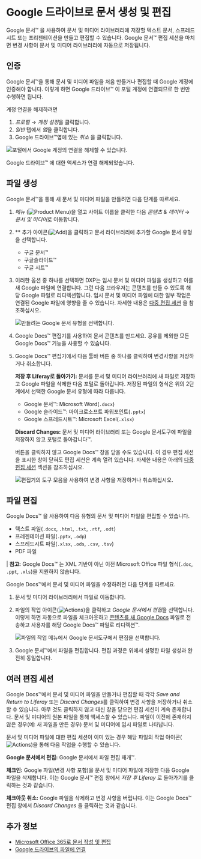 # Google 드라이브로 문서 생성 및 편집

Google 문서&trade; 을 사용하여 문서 및 미디어 라이브러리에 저장할 텍스트 문서, 스프레드시트 또는 프리젠테이션을 만들고 편집할 수 있습니다. Google 문서&trade; 편집 세션을 마치면 변경 사항이 문서 및 미디어 라이브러리에 자동으로 저장됩니다.

## 인증

Google 문서&trade;을 통해 문서 및 미디어 파일을 처음 만들거나 편집할 때 Google 계정에 인증해야 합니다. 이렇게 하면 Google 드라이브&trade; 이 포털 계정에 연결되므로 한 번만 수행하면 됩니다.

계정 연결을 해제하려면

1. *프로필* &rarr; *계정 설정*을 클릭합니다.
1. *일반* 탭에서 *앱*을 클릭합니다.
1. Google 드라이브&trade;옆에 있는 *취소* 을 클릭합니다.

![포털에서 Google 계정의 연결을 해제할 수 있습니다.](./creating-and-editing-documents-with-google-drive/images/01.png)

Google 드라이브&trade; 에 대한 액세스가 연결 해제되었습니다.

## 파일 생성

Google 문서&trade;을 통해 새 문서 및 미디어 파일을 만들려면 다음 단계를 따르세요.

1. *메뉴* (![Product Menu](../../../../images/icon-menu.png))을 열고 사이트 이름을 클릭한 다음 *콘텐츠 & 데이터* &rarr; *문서 및 미디어*로 이동합니다.
1. ** 추가 아이콘(![Add](../../../../images/icon-add.png))을 클릭하고 문서 라이브러리에 추가할 Google 문서 유형을 선택합니다.

    * 구글 문서&trade;
    * 구글슬라이드&trade;
    * 구글 시트&trade;

1. 이러한 옵션 중 하나를 선택하면 DXP는 임시 문서 및 미디어 파일을 생성하고 이를 새 Google 파일에 연결합니다. 그런 다음 브라우저는 콘텐츠를 만들 수 있도록 해당 Google 파일로 리디렉션합니다. 임시 문서 및 미디어 파일에 대한 일부 작업은 연결된 Google 파일에 영향을 줄 수 있습니다. 자세한 내용은 [다중 편집 세션](#multiple-editing-sessions) 을 참조하십시오.

    ![만들려는 Google 문서 유형을 선택합니다.](./creating-and-editing-documents-with-google-drive/images/02.png)

1. Google Docs&trade; 편집기를 사용하여 문서 콘텐츠를 만드세요. 공유를 제외한 모든 Google Docs&trade; 기능을 사용할 수 있습니다.

1. Google Docs&trade; 편집기에서 다음 툴바 버튼 중 하나를 클릭하여 변경사항을 저장하거나 취소합니다.

    **저장 후 Liferay로 돌아가기:** 문서를 문서 및 미디어 라이브러리에 새 파일로 저장하고 Google 파일을 삭제한 다음 포털로 돌아갑니다. 저장된 파일의 형식은 위의 2단계에서 선택한 Google 문서 유형에 따라 다릅니다.

    * Google 문서&trade;: Microsoft Word(`.docx`)
    * Google 슬라이드&trade;: 마이크로소프트 파워포인트(`.pptx`)
    * Google 스프레드시트&trade;: Microsoft Excel(`.xlsx`)

    **Discard Changes:** 문서 및 미디어 라이브러리 또는 Google 문서도구에 파일을 저장하지 않고 포털로 돌아갑니다&trade;.

    버튼을 클릭하지 않고 Google Docs&trade; 창을 닫을 수도 있습니다. 이 경우 편집 세션을 표시한 창이 닫혀도 편집 세션은 계속 열려 있습니다. 자세한 내용은 아래의 [다중 편집 세션](#multiple-editing-sessions) 섹션을 참조하십시오.

    ![편집기의 도구 모음을 사용하여 변경 사항을 저장하거나 취소하십시오.](./creating-and-editing-documents-with-google-drive/images/03.png)

## 파일 편집

Google Docs&trade; 을 사용하여 다음 유형의 문서 및 미디어 파일을 편집할 수 있습니다.

* 텍스트 파일(`.docx`, `.html`, `.txt`, `.rtf`, `.odt`)
* 프레젠테이션 파일(`.pptx`, `.odp`)
* 스프레드시트 파일(`.xlsx`, `.ods`, `.csv`, `.tsv`)
* PDF 파일

| **참고:** Google Docs&trade; 는 XML 기반이 아닌 이전 Microsoft Office 파일 형식(`.doc`, `.ppt`, `.xls`)을 지원하지 않습니다.

Google Docs&trade;에서 문서 및 미디어 파일을 수정하려면 다음 단계를 따르세요.

1. 문서 및 미디어 라이브러리에서 파일로 이동합니다.
1. 파일의 작업 아이콘(![Actions](../../../../images/icon-actions.png))을 클릭하고 *Google 문서에서 편집*을 선택합니다. 이렇게 하면 자동으로 파일을 체크아웃하고 [콘텐츠를 새 Google Docs](../../publishing-and-sharing/managing-document-access/managing-document-changes-with-checkout.md) 파일로 전송하고 사용자를 해당 Google Docs&trade; 파일로 리디렉션&trade;.

    ![파일의 작업 메뉴에서 Google 문서도구에서 편집을 선택합니다.](./creating-and-editing-documents-with-google-drive/images/04.png)

1. Google 문서&trade;에서 파일을 편집합니다. 편집 과정은 위에서 설명한 파일 생성과 완전히 동일합니다.

## 여러 편집 세션

Google Docs&trade;에서 문서 및 미디어 파일을 만들거나 편집할 때 각각 *Save and Return to Liferay* 또는 *Discard Changes*를 클릭하여 변경 사항을 저장하거나 취소할 수 있습니다. 아무 것도 클릭하지 않고 대신 창을 닫으면 편집 세션이 계속 존재합니다. 문서 및 미디어의 원본 파일을 통해 액세스할 수 있습니다. 파일이 이전에 존재하지 않은 경우(예: 새 파일을 만든 경우) 문서 및 미디어에 임시 파일로 나타납니다.

문서 및 미디어 파일에 대한 편집 세션이 이미 있는 경우 해당 파일의 작업 아이콘(![Actions](../../../../images/icon-actions.png))을 통해 다음 작업을 수행할 수 있습니다.

**Google 문서에서 편집:** Google 문서에서 파일 편집 재개&trade;.

**체크인:** Google 파일(변경 사항 포함)을 문서 및 미디어 파일에 저장한 다음 Google 파일을 삭제합니다. 이는 Google 문서&trade; 편집 창에서 *저장 후 Liferay* 로 돌아가기를 클릭하는 것과 같습니다.

**체크아웃 취소:** Google 파일을 삭제하고 변경 사항을 버립니다. 이는 Google Docs&trade; 편집 창에서 *Discard Changes* 을 클릭하는 것과 같습니다.

## 추가 정보

* [Microsoft Office 365로 문서 작성 및 편집](./creating-and-editing-documents-with-microsoft-office-365.md)
* [Google 드라이브의 파일에 연결](../linking-to-files-on-google-drive.md)
